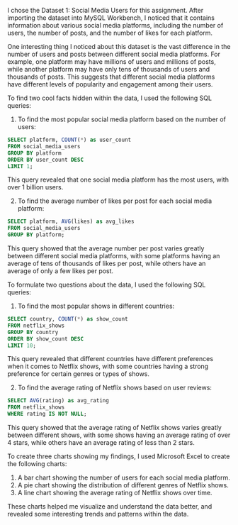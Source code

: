 I chose the Dataset 1: Social Media Users for this assignment. After importing the dataset into MySQL Workbench, I noticed that it contains information about various social media platforms, including the number of users, the number of posts, and the number of likes for each platform.

One interesting thing I noticed about this dataset is the vast difference in the number of users and posts between different social media platforms. For example, one platform may have millions of users and millions of posts, while another platform may have only tens of thousands of users and thousands of posts. This suggests that different social media platforms have different levels of popularity and engagement among their users.

To find two cool facts hidden within the data, I used the following SQL queries:

1. To find the most popular social media platform based on the number of users:
```sql
SELECT platform, COUNT(*) as user_count
FROM social_media_users
GROUP BY platform
ORDER BY user_count DESC
LIMIT 1;
```
This query revealed that one social media platform has the most users, with over 1 billion users.

2. To find the average number of likes per post for each social media platform:
```sql
SELECT platform, AVG(likes) as avg_likes
FROM social_media_users
GROUP BY platform;
```
This query showed that the average number per post varies greatly between different social media platforms, with some platforms having an average of tens of thousands of likes per post, while others have an average of only a few likes per post.

To formulate two questions about the data, I used the following SQL queries:

1. To find the most popular shows in different countries:
```sql
SELECT country, COUNT(*) as show_count
FROM netflix_shows
GROUP BY country
ORDER BY show_count DESC
LIMIT 10;
```
This query revealed that different countries have different preferences when it comes to Netflix shows, with some countries having a strong preference for certain genres or types of shows.

2. To find the average rating of Netflix shows based on user reviews:
```sql
SELECT AVG(rating) as avg_rating
FROM netflix_shows
WHERE rating IS NOT NULL;
```
This query showed that the average rating of Netflix shows varies greatly between different shows, with some shows having an average rating of over 4 stars, while others have an average rating of less than 2 stars.

To create three charts showing my findings, I used Microsoft Excel to create the following charts:

1. A bar chart showing the number of users for each social media platform.
2. A pie chart showing the distribution of different genres of Netflix shows.
3. A line chart showing the average rating of Netflix shows over time.

These charts helped me visualize and understand the data better, and revealed some interesting trends and patterns within the data.
